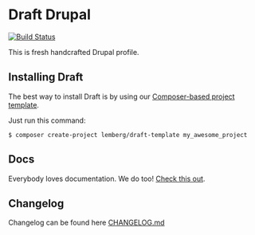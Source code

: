 # Draft Drupal

[![Build Status](https://travis-ci.org/lemberg/draft.svg?branch=1.4.2)](https://travis-ci.org/lemberg/draft)

This is fresh handcrafted Drupal profile.

## Installing Draft

The best way to install Draft is by using our [Composer-based project template](https://github.com/lemberg/draft-template).

Just run this command:

```
$ composer create-project lemberg/draft-template my_awesome_project
```

## Docs

Everybody loves documentation. We do too! [Check this out](docs).

## Changelog

Changelog can be found here [CHANGELOG.md](CHANGELOG.md)
